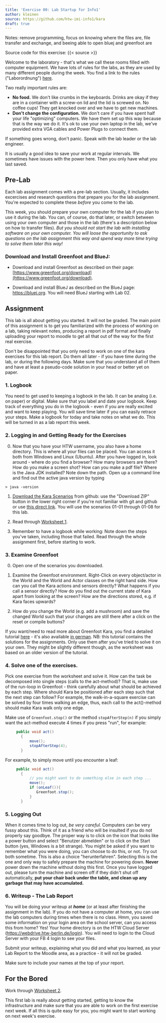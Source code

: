 ```yaml
---
title: 'Exercise 00: Lab Startup for Info1'
author: kleinen
source: https://github.com/htw-imi-info1/kara
draft: true
---
```


Notes: remove programming, focus on knowing where the files are, file transfer and exchange, and beeing able to open bluej and greenfoot are




Source code for this exercise: {{< source >}}

Welcome to the laboratory - that's what we call these rooms filled with computer equipment. We have lots of rules for the labs, as they are used by many different people during the week. You find a link to the rules ("Laborordnung") [here](https://imi-bachelor.htw-berlin.de/studium/labore/).

Two really important rules are:

- **No food.** We don't like crumbs in the keyboards. Drinks are okay if they are in a container with a screw-on lid and the lid is screwed on. No coffee cups! They get knocked over and we have to get new machines.
- **Don't change the configuration.** We don't care if you have spent half your life "optimizing" computers. We have them set up this way because that is the way we do it. It's ok to use your own laptop in the lab, we've provided extra VGA cables and Power Plugs to connect them.

If something goes wrong, don't panic. Speak with the lab leader or the lab engineer.

It is usually a good idea to save your work at regular intervals. We sometimes have issues with the power here. Then you only have what you last saved.

## Pre-Lab

Each lab assignment comes with a pre-lab section. Usually, it includes excercises and research questions that prepare you for the lab assignment.
You're expected to complete these *before* you come to the lab.

This week, you should prepare your own computer for the lab if you plan to use it during the lab. You can, of course, do that later, or switch between using your own computer and those in the lab (there's a description below on how to transfer files). *But you should not start the lab with installing software on your own computer. You will loose the opportunity to ask questions on the lab assignment this way and spend way more time trying to solve them later this way!*

### Download and Install Greenfoot and BlueJ:

* Download and install Greenfoot as described on their page: [https://www.greenfoot.org/download](https://www.greenfoot.org/download).

* Download and install BlueJ as described on the BlueJ page: https://bluej.org. You will need BlueJ starting with Lab 02.

## Assignment

This lab is all about getting you started. It will not be graded.
The main point of this assignment is to get you familiarized with the
process of working on a lab, taking relevant notes, producing a report in pdf format
and finally uploading your report to moodle to get all that out of the way for
the first real exercise.

Don't be disappointed that you only need to work on one of the kara exercises
for this lab report.
Do them all later - if you have time during the lab, or during the following days.
Make sure that you understand all of them and have at least a pseudo-code solution in
your head or better yet on paper.

### 1. Logbook

You need to get used to keeping a logbook in the lab. It can be analog (i.e. on paper) or digital. Make sure that you label and date your logbook. Keep track of everything you do in the logbook - even if you are really excited and want to keep playing. You will save time later if you can easily retrace your steps. Make a logbook for today and take notes on what we do. This will be turned in as a lab report this week.

### 2. Logging in and Getting Ready for the Exercises

0.   Now that you have your HTW username, you also have a home directory. This is where all your files can be placed. You can access it both from Windows and Linux (Ubuntu). After you have logged in, look around - where do you find a browser? How many browsers are there? How do you make a screen shot? How can you make a pdf file? Where is the Java JDK installed? Note down the path. Open up a command line and find out the active java version by typing

    > java -version

1.   [Download the Kara Scenarios][1] from github: use the "Download ZIP" button in the lower right corner if you're not familiar with git and github or use [this direct link](https://github.com/htw-imi-info1/kara/archive/refs/heads/main.zip). You will use the scenarios 01-01 through 01-08 for this lab.

2.   Read through [Worksheet 1](../../material/info1-02-worksheet-kara-1.pdf).

3.   Remember to have a logbook while working:
Note down the steps you've taken, including those that failed. Read through the whole assignment first, before starting to work.

### 3. Examine Greenfoot

0.   Open one of the scenarios you downloaded.

1.   Examine the Greenfoot environment. Right-Click on every object/actor in the World and the World and Actor
classes on the right hand side. How can you call the Kara actions and sensors directly? What happens if you
call a sensor directly? How do you find out the current state of Kara apart from looking at the screen?
How are the directions stored, e.g. if Kara faces upwards?

2.   How do you change the World (e.g. add a mushroom) and save the changed World such that your changes are still there after a click on the reset or compile buttons?

If you want/need to read more about Greenfoot Kara, you find a detailed tutorial [here](https://code.makery.ch/library/greenfoot-kara/) - it's also available [in german](https://code.makery.ch/library/greenfoot-kara/de/). NB: this tutorial contains the solutions for the assignments. Only use them after you've tried to solve it on your own. They might be slightly different though, as the worksheet was based on an older version of the tutorial.

### 4. Solve one of the exercises.

Pick one exercise from the worksheet and solve it.
   How can the task be decomposed into single steps (calls to the act-method)?
   That is, make use of the run-loop in Greenfoot -
   think carefully about what should be achieved by each step.
        Where should Kara be positioned after each step such that the next step can follow?
   For example, the walk-in-a-square exercise can be solved
   by four times walking an edge, thus, each call to the act()-method should make Kara walk only one edge.

Make use of ```Greenfoot.stop()``` or the method ```stopAfterStep(n)``` if you simply want the act-method execute 4 times if you press "run", for example:
```java
     public void act()
       {
           move();
           stopAfterStep(4);
       }
```
For example, to simply move until you encounter a leaf:
```java
     public void act()
       {
           // you might want to do something else in each step ...
           move();
           if (onLeaf()){
              Greenfoot.stop();
           }
       }
```


### 5. Logging Out

When it comes time to log out, _be very careful._ Computers can be very fussy about this.
Think of it as a friend who will be insulted if you do not properly say goodbye.
The proper way is to click on the icon that looks like a power button and select "Benutzer
abmelden" or to click on the Start button (yes, Windows is a bit strange). You might be asked if you want to remember what you were doing, you can choose to do this, or not. Try out both sometime. This is also a choice "herunterfahren". Selecting this is the one and only way to safely prepare the machine for powering down.
**Never** power down the machine without doing this first. Once you have logged out, please turn the machine and screen off if they didn't shut off automatically, **put your chair back under the table, and clean up any garbage that may have accumulated.**

### 6. Writeup - The Lab Report

You will be doing your writeup at ***home*** (or at least after finishing the assignment in the lab).
If you do not have a computer at home, you can use the lab computers during times when there is no
class. Hmm, you saved some information on your login area on the school server,
can you access this from home? Yes! Your home directory is on the HTW Cloud Server
(https://webdrive.htw-berlin.de/login). You will need to login to the Cloud Server with your FB 4
login to see your files.

Submit your writeup, explaining what you did and what you learned, as your Lab Report to the Moodle area, as a practice - it will not be graded.

Make sure to include your names at the top of your report.

## For the Bored

Work through [Worksheet 2](../../material/info1-04-worksheet-kara-2.pdf).

This first lab is really about getting started, getting to know the infrastructure
and make sure that you are able to work on the first exercise next week.
If all this is quite easy for you, you might want to start working on next week's exercise.

 [1]: https://github.com/htw-imi-info1/kara
